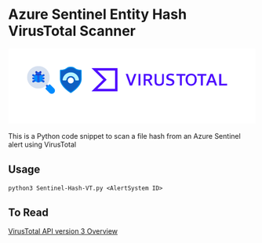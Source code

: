 # Azure Sentinel Entity Hash VirusTotal Scanner

![](Sentinel-VT.png)

This is a Python code snippet to scan a file hash from an Azure Sentinel alert using VirusTotal

## Usage 
```
python3 Sentinel-Hash-VT.py <AlertSystem ID>
```
## To Read

[VirusTotal API version 3 Overview](https://developers.virustotal.com/v3.0/reference#overview)

